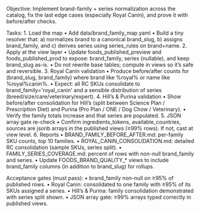 Objective: Implement brand-family + series normalization across the catalog, fix the last edge cases (especially Royal Canin), and prove it with before/after checks.

Tasks:
	1.	Load the map
	•	Add data/brand_family_map.yaml
	•	Build a tiny resolver that:
a) normalizes brand to a canonical brand_slug,
b) assigns brand_family, and
c) derives series using series_rules on brand+name.
	2.	Apply at the view layer
	•	Update foods_published_preview and foods_published_prod to expose:
brand_family, series (nullable), and keep brand_slug as-is.
	•	Do not rewrite base tables; compute in views so it’s safe and reversible.
	3.	Royal Canin validation
	•	Produce before/after counts for (brand_slug, brand_family) where brand like %royal% or name like %royal%canin%.
	•	Expect: all RC SKUs consolidate to brand_family='royal_canin' and a sensible distribution of series (breed/size/care/veterinary/expert).
	4.	Hill’s & Purina validation
	•	Show before/after consolidation for Hill’s (split between Science Plan / Prescription Diet) and Purina (Pro Plan / ONE / Dog Chow / Veterinary).
	•	Verify the family totals increase and that series are populated.
	5.	JSON array gate re-check
	•	Confirm ingredients_tokens, available_countries, sources are jsonb arrays in the published views (≥99% rows). If not, cast at view level.
	6.	Reports
	•	BRAND_FAMILY_BEFORE_AFTER.md: per-family SKU counts, top 10 families.
	•	ROYAL_CANIN_CONSOLIDATION.md: detailed RC consolidation (sample SKUs, series split).
	•	FAMILY_SERIES_COVERAGE.md: percent of rows with non-null brand_family and series.
	•	Update FOODS_BRAND_QUALITY_* views to include brand_family columns (in addition to brand_slug) for rollups.

Acceptance gates (must pass):
	•	brand_family non-null on ≥95% of published rows.
	•	Royal Canin: consolidated to one family with ≥95% of its SKUs assigned a series.
	•	Hill’s & Purina: family consolidation demonstrated with series split shown.
	•	JSON array gate: ≥99% arrays typed correctly in published views.